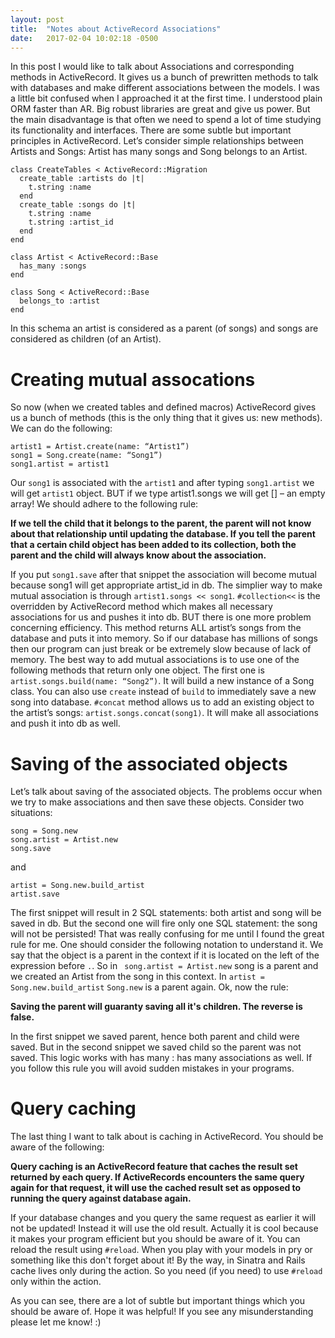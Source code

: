 ```yaml
---
layout: post
title:  "Notes about ActiveRecord Associations"
date:   2017-02-04 10:02:18 -0500
---
```


In this post I would like to talk about Associations and corresponding methods in ActiveRecord. It gives us a bunch of prewritten methods to talk with databases and make different associations between the models. I was a little bit confused when I approached it at the first time. I understood plain ORM faster than AR. Big robust libraries are great and give us power. But the main disadvantage is that often we need to spend a lot of time studying its functionality and interfaces. There are some subtle but important principles in ActiveRecord.
Let’s consider simple relationships between Artists and Songs: Artist has many songs and Song belongs to an Artist.
```
class CreateTables < ActiveRecord::Migration
  create_table :artists do |t|
    t.string :name
  end
  create_table :songs do |t|
    t.string :name
    t.string :artist_id
  end
end
```
```
class Artist < ActiveRecord::Base
  has_many :songs
end

class Song < ActiveRecord::Base
  belongs_to :artist
end
```
In this schema an artist is considered as a parent (of songs) and songs are considered as children (of an Artist).

# Creating mutual assocations

So now (when we created tables and defined macros) ActiveRecord gives us a bunch of methods (this is the only thing that it gives us: new methods). We can do the following:
 ```
artist1 = Artist.create(name: “Artist1”)
song1 = Song.create(name: “Song1”)
song1.artist = artist1 
```
Our `song1` is associated with the `artist1` and after typing `song1.artist` we will get `artist1` object. BUT if we type artist1.songs we will get [] – an empty array! We should adhere to the following rule:

**If we tell the child that it belongs to the parent, the parent will not know about that relationship until updating the database. If you tell the parent that a certain child object has been added to its collection, both the parent and the child will always know about the association.**

If you put `song1.save` after that snippet the association will become mutual because song1 will get appropriate artist_id in db. The simplier way to make mutual association is through `artist1.songs << song1`. `#collection<<` is the overridden by ActiveRecord method which makes all necessary associations for us and pushes it into db. BUT there is one more problem concerning efficiency. This method returns ALL artist’s songs from the database and puts it into memory. So if our database has millions of songs then our program can just break or be extremely slow because of lack of memory.
The best way to add mutual associations is to use one of the following methods that return only one object. The first one is `artist.songs.build(name: “Song2”)`. It will build a new instance of a Song class. You can also use `create` instead of `build` to immediately save a new song into database. `#concat` method allows us to add an existing object to the artist’s songs: `artist.songs.concat(song1)`. It will make all associations and push it into db as well.

# Saving of the associated objects

Let’s talk about saving of the associated objects. The problems occur when we try to make associations and then save these objects. Consider two situations:
```
song = Song.new
song.artist = Artist.new
song.save
```
and
```
artist = Song.new.build_artist
artist.save
```
The first snippet will result in 2 SQL statements: both artist and song will be saved in db. But the second one will fire only one SQL statement: the song will not be persisted!  That was really confusing for me until I found the great rule for me. One should consider the following notation to understand it. We say that the object is a parent in the context if it is located on the left of the expression before `.`. So in ` song.artist = Artist.new` song is a parent and we created an Artist from the song in this context. In `artist = Song.new.build_artist` `Song.new` is a parent again. Ok, now the rule:

**Saving the parent will guaranty saving all it's children. The reverse is false.**

In the first snippet we saved parent, hence both parent and child were saved. But in the second snippet we saved child so the parent was not saved. This logic works with has many : has many associations as well.
If you follow this rule you will avoid sudden mistakes in your programs.

# Query caching

The last thing I want to talk about is caching in ActiveRecord. You should be aware of the following:

**Query caching is an ActiveRecord feature that caches the result set returned by each query. If ActiveRecords encounters the same query again for that request, it will use the cached result set as opposed to running the query against database again.**

If your database changes and you query the same request as earlier it will not be updated! Instead it will use the old result. Actually it is cool because it makes your program efficient but you should be aware of it. You can reload the result using `#reload`. When you play with your models in pry or something like this don't forget about it! By the way, in Sinatra and Rails cache lives only during the action. So you need (if you need) to use `#reload` only within the action.

As you can see, there are a lot of subtle but important things which you should be aware of. Hope it was helpful! If you see any misunderstanding please let me know! :)



